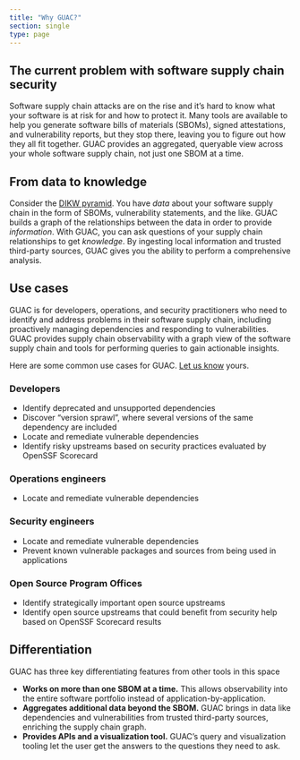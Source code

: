 ```yaml
---
title: "Why GUAC?"
section: single
type: page
---
```


## The current problem with software supply chain security

Software supply chain attacks are on the rise and it’s hard to know what your software is at risk for and how to protect it.
Many tools are available to help you generate software bills of materials (SBOMs), signed attestations, and vulnerability reports, but they stop there, leaving you to figure out how they all fit together.
GUAC provides an aggregated, queryable view across your whole software supply chain, not just one SBOM at a time.

## From data to knowledge

Consider the [DIKW pyramid](https://en.wikipedia.org/wiki/DIKW_pyramid).
You have *data* about your software supply chain in the form of SBOMs, vulnerability statements, and the like.
GUAC builds a graph of the relationships between the data in order to provide *information*.
With GUAC, you can ask questions of your supply chain relationships to get *knowledge*.
By ingesting local information and trusted third-party sources, GUAC gives you the ability to perform a comprehensive analysis.

## Use cases

GUAC is for developers, operations, and security practitioners who need to identify and address problems in their software supply chain, including proactively managing dependencies and responding to vulnerabilities.
GUAC provides supply chain observability with a graph view of the software supply chain and tools for performing queries to gain actionable insights.

Here are some common use cases for GUAC.
[Let us know](/community) yours.

### Developers

* Identify deprecated and unsupported dependencies
* Discover “version sprawl”, where several versions of the same dependency are included
* Locate and remediate vulnerable dependencies
* Identify risky upstreams based on security practices evaluated by OpenSSF Scorecard

### Operations engineers

* Locate and remediate vulnerable dependencies

### Security engineers

* Locate and remediate vulnerable dependencies
* Prevent known vulnerable packages and sources from being used in applications

### Open Source Program Offices

* Identify strategically important open source upstreams
* Identify open source upstreams that could benefit from security help based on OpenSSF Scorecard results

## Differentiation

GUAC has three key differentiating features from other tools in this space

* **Works on more than one SBOM at a time.** This allows observability into the entire software portfolio instead of application-by-application.
* **Aggregates additional data beyond the SBOM.** GUAC brings in data like dependencies and vulnerabilities from trusted third-party sources, enriching the supply chain graph.
* **Provides APIs and a visualization tool.** GUAC’s query and visualization tooling let the user get the answers to the questions they need to ask.

